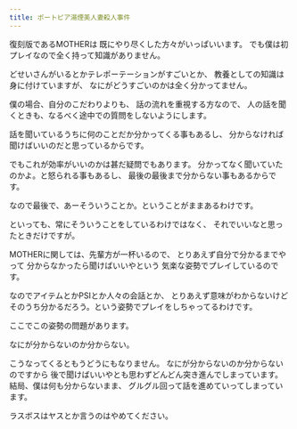 ```yaml
---
title: ポートピア湯煙美人妻殺人事件
---
```

復刻版であるMOTHERは
既にやり尽くした方々がいっぱいいます。
でも僕は初プレイなので全く持って知識がありません。

どせいさんがいるとかテレポーテーションがすごいとか、
教養としての知識は身に付けていますが、
なにがどうすごいのかは全く分かってません。

僕の場合、自分のこだわりよりも、
話の流れを重視する方なので、
人の話を聞くときも、なるべく途中での質問をしないようにします。

話を聞いているうちに何のことだか分かってくる事もあるし、
分からなければ聞けばいいのだと思っているからです。

でもこれが効率がいいのかは甚だ疑問でもあります。
分かってなく聞いていたのかよ。と怒られる事もあるし、
最後の最後まで分からない事もあるからです。

なので最後で、あーそういうことか。ということがままあるわけです。

といっても、常にそういうことをしているわけではなく、
それでいいなと思ったときだけですが。

MOTHERに関しては、先輩方が一杯いるので、
とりあえず自分で分かるまでやって
分からなかったら聞けばいいやという
気楽な姿勢でプレイしているのです。

なのでアイテムとかPSIとか人々の会話とか、
とりあえず意味がわからないけど
そのうち分かるだろう。という姿勢でプレイをしちゃってるわけです。

ここでこの姿勢の問題があります。

なにが分からないのか分からない。

こうなってくるともうどうにもなりません。
なにが分からないのか分からないのですから
後で聞けばいいやとも思わずどんどん突き進んでしまっています。
結局、僕は何も分からないまま、
グルグル回って話を進めていってしまっています。


ラスボスはヤスとか言うのはやめてください。

